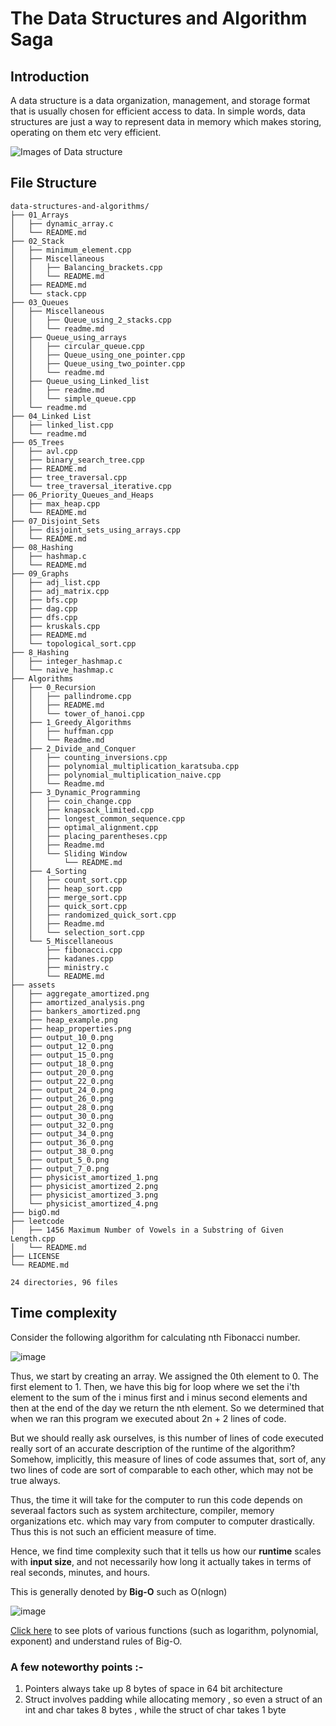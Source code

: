 # The Data Structures and Algorithm Saga 

## Introduction
A data structure is a data organization, management, and storage format that is usually chosen for efficient access to data. In simple words, data structures are just a way to represent data in memory which makes storing, operating on them etc very efficient.

<img src = "https://i.ytimg.com/vi/Qmt0QwzEmh0/maxresdefault.jpg" alt = "Images of Data structure">

## File Structure
```
data-structures-and-algorithms/
├── 01_Arrays
│   ├── dynamic_array.c
│   └── README.md
├── 02_Stack
│   ├── minimum_element.cpp
│   ├── Miscellaneous
│   │   ├── Balancing_brackets.cpp
│   │   └── README.md
│   ├── README.md
│   └── stack.cpp
├── 03_Queues
│   ├── Miscellaneous
│   │   ├── Queue_using_2_stacks.cpp
│   │   └── readme.md
│   ├── Queue_using_arrays
│   │   ├── circular_queue.cpp
│   │   ├── Queue_using_one_pointer.cpp
│   │   ├── Queue_using_two_pointer.cpp
│   │   └── readme.md
│   ├── Queue_using_Linked_list
│   │   ├── readme.md
│   │   └── simple_queue.cpp
│   └── readme.md
├── 04_Linked List
│   ├── linked_list.cpp
│   └── readme.md
├── 05_Trees
│   ├── avl.cpp
│   ├── binary_search_tree.cpp
│   ├── README.md
│   ├── tree_traversal.cpp
│   └── tree_traversal_iterative.cpp
├── 06_Priority_Queues_and_Heaps
│   ├── max_heap.cpp
│   └── README.md
├── 07_Disjoint_Sets
│   ├── disjoint_sets_using_arrays.cpp
│   └── README.md
├── 08_Hashing
│   ├── hashmap.c
│   └── README.md
├── 09_Graphs
│   ├── adj_list.cpp
│   ├── adj_matrix.cpp
│   ├── bfs.cpp
│   ├── dag.cpp
│   ├── dfs.cpp
│   ├── kruskals.cpp
│   ├── README.md
│   └── topological_sort.cpp
├── 8_Hashing
│   ├── integer_hashmap.c
│   └── naive_hashmap.c
├── Algorithms
│   ├── 0_Recursion
│   │   ├── pallindrome.cpp
│   │   ├── README.md
│   │   └── tower_of_hanoi.cpp
│   ├── 1_Greedy_Algorithms
│   │   ├── huffman.cpp
│   │   └── Readme.md
│   ├── 2_Divide_and_Conquer
│   │   ├── counting_inversions.cpp
│   │   ├── polynomial_multiplication_karatsuba.cpp
│   │   ├── polynomial_multiplication_naive.cpp
│   │   └── Readme.md
│   ├── 3_Dynamic_Programming
│   │   ├── coin_change.cpp
│   │   ├── knapsack_limited.cpp
│   │   ├── longest_common_sequence.cpp
│   │   ├── optimal_alignment.cpp
│   │   ├── placing_parentheses.cpp
│   │   ├── Readme.md
│   │   └── Sliding Window
│   │       └── README.md
│   ├── 4_Sorting
│   │   ├── count_sort.cpp
│   │   ├── heap_sort.cpp
│   │   ├── merge_sort.cpp
│   │   ├── quick_sort.cpp
│   │   ├── randomized_quick_sort.cpp
│   │   ├── Readme.md
│   │   └── selection_sort.cpp
│   └── 5_Miscellaneous
│       ├── fibonacci.cpp
│       ├── kadanes.cpp
│       ├── ministry.c
│       └── README.md
├── assets
│   ├── aggregate_amortized.png
│   ├── amortized_analysis.png
│   ├── bankers_amortized.png
│   ├── heap_example.png
│   ├── heap_properties.png
│   ├── output_10_0.png
│   ├── output_12_0.png
│   ├── output_15_0.png
│   ├── output_18_0.png
│   ├── output_20_0.png
│   ├── output_22_0.png
│   ├── output_24_0.png
│   ├── output_26_0.png
│   ├── output_28_0.png
│   ├── output_30_0.png
│   ├── output_32_0.png
│   ├── output_34_0.png
│   ├── output_36_0.png
│   ├── output_38_0.png
│   ├── output_5_0.png
│   ├── output_7_0.png
│   ├── physicist_amortized_1.png
│   ├── physicist_amortized_2.png
│   ├── physicist_amortized_3.png
│   └── physicist_amortized_4.png
├── bigO.md
├── leetcode
│   ├── 1456 Maximum Number of Vowels in a Substring of Given Length.cpp
│   └── README.md
├── LICENSE
└── README.md

24 directories, 96 files
```

## Time complexity 

Consider the following algorithm for calculating nth Fibonacci number.

![image](https://user-images.githubusercontent.com/103832825/213064383-fde80516-e343-4982-92ad-4e36f17c0190.png)

Thus, we start by creating an array. We assigned the 0th element to 0. The first element to 1. Then, we have this big for loop where we set the i'th element to the sum of the i minus first and i minus second elements and then at the end of the day we return the nth element. So we determined that when we ran this program we executed about 2n + 2 lines of code. 

But we should really ask ourselves, is this number of lines of code executed really sort of an accurate description of the runtime of the algorithm? Somehow, implicitly, this measure of lines of code assumes that, sort of, any two lines of code are sort of comparable to each other, which may not be true always.

Thus, the time it will take for the computer to run this code depends on severaal factors such as system architecture, compiler, memory organizations etc. which may vary from computer to computer drastically. Thus this is not such an efficient measure of time.

Hence, we find time complexity such that it tells us how our <b>runtime</b> scales with <b>input size</b>, and not necessarily how long it actually takes in terms of real seconds, minutes, and hours. 

This is generally denoted by <b>Big-O</b> such as O(nlogn)

![image](https://user-images.githubusercontent.com/103832825/213328248-1b7095f6-08e0-4202-ab2a-7ef6acfbf2eb.png)

<a href = "https://github.com/PritK99/data-structures-and-algorihms/blob/main/bigO.md" >Click here</a> to see plots of various functions (such as logarithm, polynomial, exponent) and understand rules of Big-O.

### A few noteworthy points :- 
1) Pointers always take up 8 bytes of space in 64 bit architecture 
2) Struct involves padding while allocating memory , so even a struct of an int and char takes 8 bytes , while the struct of char takes 1 byte 
